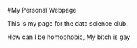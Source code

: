 #My Personal Webpage

This is my page for the data science club. 

How can I be homophobic, My bitch is gay
